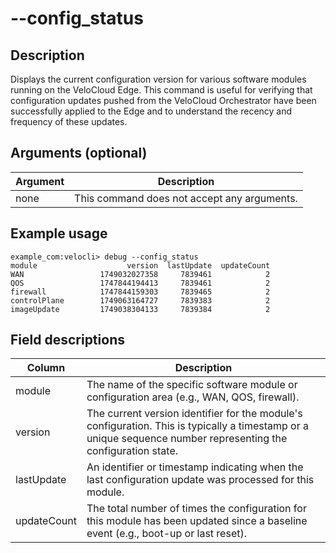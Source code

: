 #	--config_status

##	Description
Displays the current configuration version for various software modules running on the VeloCloud Edge. This command is useful for verifying that configuration updates pushed from the VeloCloud Orchestrator have been successfully applied to the Edge and to understand the recency and frequency of these updates.

##  Arguments (optional)
| Argument | Description |
|---|---|
| none | This command does not accept any arguments. |

##  Example usage
```
example_com:velocli> debug --config_status
module                    version  lastUpdate  updateCount
WAN                 1749032027358     7839461            2
QOS                 1747844194413     7839461            2
firewall            1747844159303     7839465            2
controlPlane        1749063164727     7839383            2
imageUpdate         1749038304133     7839384            2
```

##  Field descriptions
| Column | Description |
|---|---|
| module | The name of the specific software module or configuration area (e.g., WAN, QOS, firewall). |
| version | The current version identifier for the module's configuration. This is typically a timestamp or a unique sequence number representing the configuration state. |
| lastUpdate | An identifier or timestamp indicating when the last configuration update was processed for this module. |
| updateCount | The total number of times the configuration for this module has been updated since a baseline event (e.g., boot-up or last reset). |